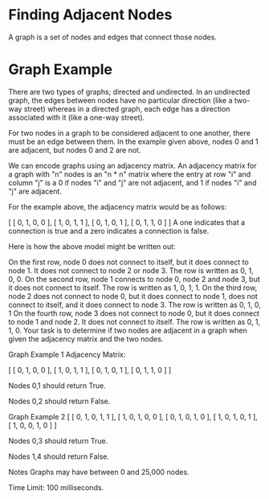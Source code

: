 # Finding Adjacent Nodes

A graph is a set of nodes and edges that connect those nodes.

# Graph Example
There are two types of graphs; directed and undirected. In an undirected graph, the edges between nodes have no particular direction (like a two-way street) whereas in a directed graph, each edge has a direction associated with it (like a one-way street).

For two nodes in a graph to be considered adjacent to one another, there must be an edge between them. In the example given above, nodes 0 and 1 are adjacent, but nodes 0 and 2 are not.

We can encode graphs using an adjacency matrix. An adjacency matrix for a graph with "n" nodes is an "n * n" matrix where the entry at row "i" and column "j" is a 0 if nodes "i" and "j" are not adjacent, and 1 if nodes "i" and "j" are adjacent.

For the example above, the adjacency matrix would be as follows:

[ [ 0, 1, 0, 0 ], [ 1, 0, 1, 1 ], [ 0, 1, 0, 1 ], [ 0, 1, 1, 0 ] ] A one indicates that a connection is true and a zero indicates a connection is false.

Here is how the above model might be written out:

On the first row, node 0 does not connect to itself, but it does connect to node 1. It does not connect to node 2 or node 3. The row is written as 0, 1, 0, 0. On the second row, node 1 connects to node 0, node 2 and node 3, but it does not connect to itself. The row is written as 1, 0, 1, 1. On the third row, node 2 does not connect to node 0, but it does connect to node 1, does not connect to itself, and it does connect to node 3. The row is written as 0, 1, 0, 1 On the fourth row, node 3 does not connect to node 0, but it does connect to node 1 and node 2. It does not connect to itself. The row is written as 0, 1, 1, 0. Your task is to determine if two nodes are adjacent in a graph when given the adjacency matrix and the two nodes.

Graph Example 1
Adjacency Matrix:

[ [ 0, 1, 0, 0 ], [ 1, 0, 1, 1 ], [ 0, 1, 0, 1 ], [ 0, 1, 1, 0 ] ]

Nodes 0,1 should return True.

Nodes 0,2 should return False.

Graph Example 2
[ [ 0, 1, 0, 1, 1 ], [ 1, 0, 1, 0, 0 ], [ 0, 1, 0, 1, 0 ], [ 1, 0, 1, 0, 1 ], [ 1, 0, 0, 1, 0 ] ]

Nodes 0,3 should return True.

Nodes 1,4 should return False.

Notes
Graphs may have between 0 and 25,000 nodes.

Time Limit: 100 milliseconds.
